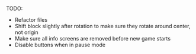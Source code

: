 TODO: 
	<ul>
		<li>Refactor files</li>
		<li>Shift block slightly after rotation to make sure they rotate around center, not origin</li>
		<li>Make sure all info screens are removed before new game starts</li>
		<li>Disable buttons when in pause mode</li>
	</ul>
